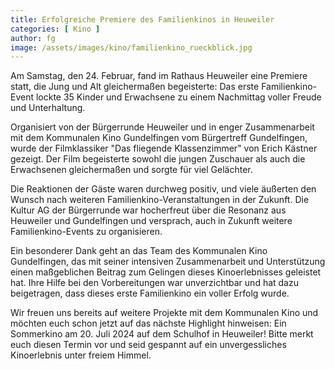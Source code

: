 ```yaml
---
title: Erfolgreiche Premiere des Familienkinos in Heuweiler
categories: [ Kino ]
author: fg
image: /assets/images/kino/familienkino_rueckblick.jpg
---
```

Am Samstag, den 24. Februar, fand im Rathaus Heuweiler eine Premiere statt, die Jung und Alt gleichermaßen begeisterte: Das erste Familienkino-Event lockte 35 Kinder und Erwachsene zu einem Nachmittag voller Freude und Unterhaltung.

Organisiert von der Bürgerrunde Heuweiler und in enger Zusammenarbeit mit dem Kommunalen Kino Gundelfingen vom Bürgertreff Gundelfingen, wurde der Filmklassiker "Das fliegende Klassenzimmer" von Erich Kästner gezeigt. Der Film begeisterte sowohl die jungen Zuschauer als auch die Erwachsenen gleichermaßen und sorgte für viel Gelächter.

Die Reaktionen der Gäste waren durchweg positiv, und viele äußerten den Wunsch nach weiteren Familienkino-Veranstaltungen in der Zukunft. Die Kultur AG der Bürgerrunde war hocherfreut über die Resonanz aus Heuweiler und Gundelfingen und versprach, auch in Zukunft weitere Familienkino-Events zu organisieren.

Ein besonderer Dank geht an das Team des Kommunalen Kino Gundelfingen, das mit seiner intensiven Zusammenarbeit und Unterstützung einen maßgeblichen Beitrag zum Gelingen dieses Kinoerlebnisses geleistet hat. Ihre Hilfe bei den Vorbereitungen war unverzichtbar und hat dazu beigetragen, dass dieses erste Familienkino ein voller Erfolg wurde.

Wir freuen uns bereits auf weitere Projekte mit dem Kommunalen Kino und möchten euch schon jetzt auf das nächste Highlight hinweisen: Ein Sommerkino am 20. Juli 2024 auf dem Schulhof in Heuweiler! Bitte merkt euch diesen Termin vor und seid  gespannt auf ein unvergessliches Kinoerlebnis unter freiem Himmel.